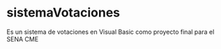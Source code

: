 # sistemaVotaciones
Es un sistema de votaciones en Visual Basic 
como proyecto final para el SENA CME
